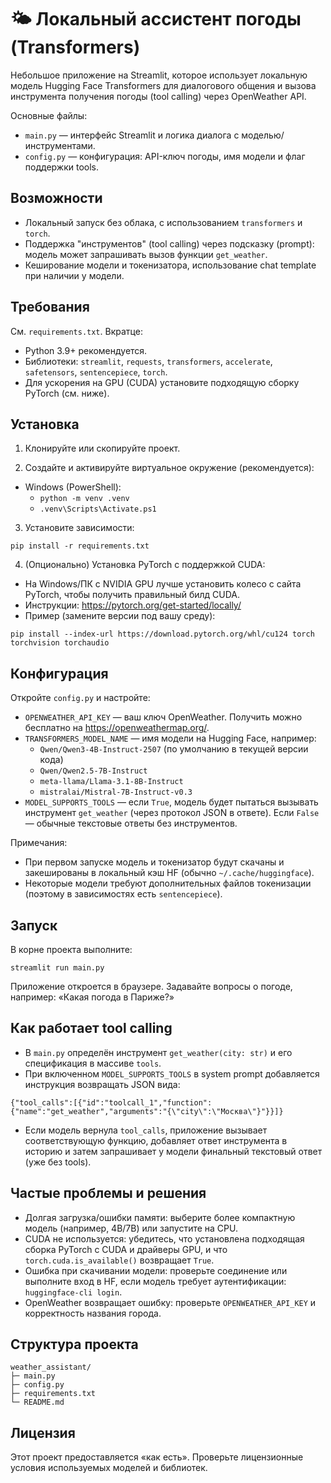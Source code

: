 # 🌤️ Локальный ассистент погоды (Transformers)

Небольшое приложение на Streamlit, которое использует локальную модель Hugging Face Transformers для диалогового общения и вызова инструмента получения погоды (tool calling) через OpenWeather API.

Основные файлы:
- `main.py` — интерфейс Streamlit и логика диалога с моделью/инструментами.
- `config.py` — конфигурация: API-ключ погоды, имя модели и флаг поддержки tools.

## Возможности
- Локальный запуск без облака, с использованием `transformers` и `torch`.
- Поддержка "инструментов" (tool calling) через подсказку (prompt): модель может запрашивать вызов функции `get_weather`.
- Кеширование модели и токенизатора, использование chat template при наличии у модели.

## Требования
См. `requirements.txt`. Вкратце:
- Python 3.9+ рекомендуется.
- Библиотеки: `streamlit`, `requests`, `transformers`, `accelerate`, `safetensors`, `sentencepiece`, `torch`.
- Для ускорения на GPU (CUDA) установите подходящую сборку PyTorch (см. ниже).

## Установка
1) Клонируйте или скопируйте проект.

2) Создайте и активируйте виртуальное окружение (рекомендуется):
- Windows (PowerShell):
  - `python -m venv .venv`
  - `.venv\Scripts\Activate.ps1`

3) Установите зависимости:
```
pip install -r requirements.txt
```

4) (Опционально) Установка PyTorch с поддержкой CUDA:
- На Windows/ПК с NVIDIA GPU лучше установить колесо с сайта PyTorch, чтобы получить правильный билд CUDA.
- Инструкции: https://pytorch.org/get-started/locally/
- Пример (замените версии под вашу среду):
```
pip install --index-url https://download.pytorch.org/whl/cu124 torch torchvision torchaudio
```

## Конфигурация
Откройте `config.py` и настройте:
- `OPENWEATHER_API_KEY` — ваш ключ OpenWeather. Получить можно бесплатно на https://openweathermap.org/.
- `TRANSFORMERS_MODEL_NAME` — имя модели на Hugging Face, например:
  - `Qwen/Qwen3-4B-Instruct-2507` (по умолчанию в текущей версии кода)
  - `Qwen/Qwen2.5-7B-Instruct`
  - `meta-llama/Llama-3.1-8B-Instruct`
  - `mistralai/Mistral-7B-Instruct-v0.3`
- `MODEL_SUPPORTS_TOOLS` — если `True`, модель будет пытаться вызывать инструмент `get_weather` (через протокол JSON в ответе). Если `False` — обычные текстовые ответы без инструментов.

Примечания:
- При первом запуске модель и токенизатор будут скачаны и закешированы в локальный кэш HF (обычно `~/.cache/huggingface`).
- Некоторые модели требуют дополнительных файлов токенизации (поэтому в зависимостях есть `sentencepiece`).

## Запуск
В корне проекта выполните:
```
streamlit run main.py
```
Приложение откроется в браузере. Задавайте вопросы о погоде, например: «Какая погода в Париже?»

## Как работает tool calling
- В `main.py` определён инструмент `get_weather(city: str)` и его спецификация в массиве `tools`.
- При включенном `MODEL_SUPPORTS_TOOLS` в system prompt добавляется инструкция возвращать JSON вида:
```
{"tool_calls":[{"id":"toolcall_1","function":{"name":"get_weather","arguments":"{\"city\":\"Москва\"}"}}]}
```
- Если модель вернула `tool_calls`, приложение вызывает соответствующую функцию, добавляет ответ инструмента в историю и затем запрашивает у модели финальный текстовый ответ (уже без tools).

## Частые проблемы и решения
- Долгая загрузка/ошибки памяти: выберите более компактную модель (например, 4B/7B) или запустите на CPU.
- CUDA не используется: убедитесь, что установлена подходящая сборка PyTorch с CUDA и драйверы GPU, и что `torch.cuda.is_available()` возвращает `True`.
- Ошибка при скачивании модели: проверьте соединение или выполните вход в HF, если модель требует аутентификации: `huggingface-cli login`.
- OpenWeather возвращает ошибку: проверьте `OPENWEATHER_API_KEY` и корректность названия города.

## Структура проекта
```
weather_assistant/
├─ main.py
├─ config.py
├─ requirements.txt
└─ README.md
```

## Лицензия
Этот проект предоставляется «как есть». Проверьте лицензионные условия используемых моделей и библиотек.
